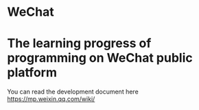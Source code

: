 # WeChat
The learning progress of  programming on WeChat public platform
===
You can read the development document here <html>https://mp.weixin.qq.com/wiki/</html>
